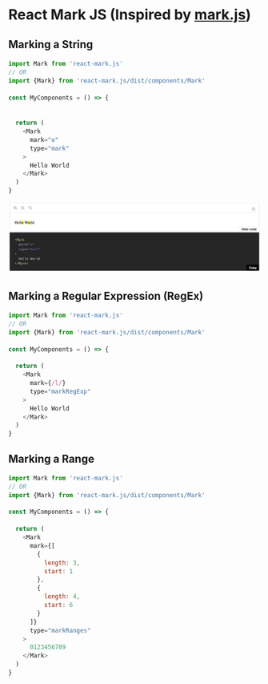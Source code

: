 # React Mark JS (Inspired by [mark.js](https://markjs.io))

## Marking a String
```js
import Mark from 'react-mark.js'
// OR
import {Mark} from 'react-mark.js/dist/components/Mark'

const MyComponents = () => {


  return (
    <Mark
      mark="o"
      type="mark"
    >
      Hello World
    </Mark>
  )
}
```
<img src="docs/string-example.png" />

## Marking a Regular Expression (RegEx)
```js
import Mark from 'react-mark.js'
// OR
import {Mark} from 'react-mark.js/dist/components/Mark'

const MyComponents = () => {

  return (
    <Mark
      mark={/l/}
      type="markRegExp"
    >
      Hello World
    </Mark>
  )
}
```

## Marking a Range
```js
import Mark from 'react-mark.js'
// OR
import {Mark} from 'react-mark.js/dist/components/Mark'

const MyComponents = () => {

  return (
    <Mark
      mark={[
        {
          length: 3,
          start: 1
        },
        {
          length: 4,
          start: 6
        }
      ]}
      type="markRanges"
    >
      0123456789
    </Mark>
  )
}
```
